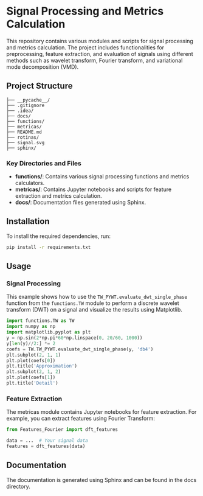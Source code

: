# Signal Processing and Metrics Calculation

This repository contains various modules and scripts for signal processing and metrics calculation. The project includes functionalities for preprocessing, feature extraction, and evaluation of signals using different methods such as wavelet transform, Fourier transform, and variational mode decomposition (VMD).

## Project Structure

```plaintext
├── __pycache__/
├── .gitignore
├── .idea/
├── docs/
├── functions/
├── metricas/
├── README.md
├── rotinas/
├── signal.svg
├── sphinx/
```

### Key Directories and Files

- **functions/**: Contains various signal processing functions and metrics calculators.
- **metricas/**: Contains Jupyter notebooks and scripts for feature extraction and metrics calculation.
- **docs/**: Documentation files generated using Sphinx.

## Installation

To install the required dependencies, run:

```sh
pip install -r requirements.txt
```

## Usage

### Signal Processing

This example shows how to use the `TW_PYWT.evaluate_dwt_single_phase` function from the `functions.TW` module to perform a discrete wavelet transform (DWT) on a signal and visualize the results using Matplotlib.

```python
import functions.TW as TW
import numpy as np
import matplotlib.pyplot as plt
y = np.sin(2*np.pi*60*np.linspace(0, 20/60, 1000))
y[len(y)//2:] *= 2
coefs = TW.TW_PYWT.evaluate_dwt_single_phase(y, 'db4')
plt.subplot(2, 1, 1)
plt.plot(coefs[0])
plt.title('Approximation')
plt.subplot(2, 1, 2)
plt.plot(coefs[1])
plt.title('Detail')
```

### Feature Extraction

The metricas module contains Jupyter notebooks for feature extraction. For example, you can extract features using Fourier Transform:

```python
from Features_Fourier import dft_features

data = ...  # Your signal data
features = dft_features(data)
```

## Documentation

The documentation is generated using Sphinx and can be found in the docs directory.